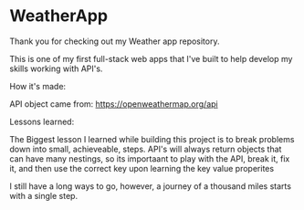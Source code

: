 # WeatherApp

Thank you for checking out my Weather app repository.

This is one of my first full-stack web apps that I've built to help develop my skills working with API's.


How it's made:

API object came from: https://openweathermap.org/api

Lessons learned:

The Biggest lesson I learned while building this project is to break problems down into small, achieveable, steps. API's will always return objects that can have many nestings, so its importaant to play with the API,
break it, fix it, and then use the correct key upon learning the key value properites

I still have a long ways to go, however, a journey of a thousand miles
starts with a single step.

